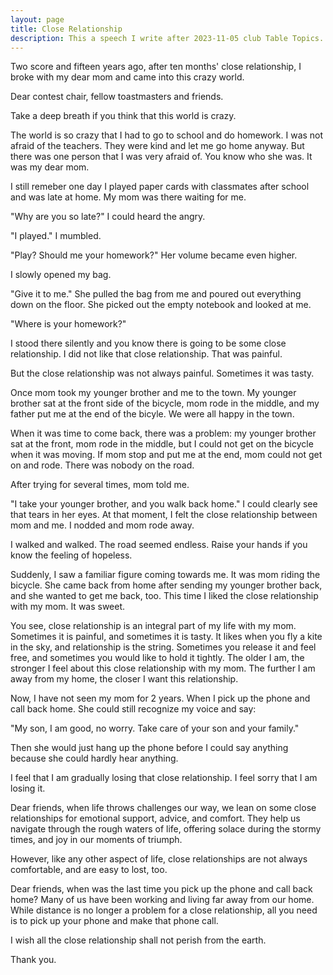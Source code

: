 ```yaml
---
layout: page
title: Close Relationship
description: This a speech I write after 2023-11-05 club Table Topics.
---
```



Two score and fifteen years ago, after ten months' close relationship, I broke
with my dear mom and came into this crazy world.

Dear contest chair, fellow toastmasters and friends.

Take a deep breath if you think that this world is crazy.

The world is so crazy that I had to go to school and do homework. I was not
afraid of the teachers. They were kind and let me go home anyway. But there
was one person that I was very afraid of. You know who she was. It was my
dear mom.

I still remeber one day I played paper cards with classmates after school
and was late at home. My mom was there waiting for me.

"Why are you so late?" I could heard the angry.

"I played." I mumbled.

"Play? Should me your homework?" Her volume became even higher.

I slowly opened my bag.

"Give it to me." She pulled the bag from me and poured out everything down
on the floor. She picked out the empty notebook and looked at me.

"Where is your homework?"

I stood there silently and you know there is going to be some close relationship.
I did not like that close relationship. That was painful.

But the close relationship was not always painful. Sometimes it was tasty.

Once mom took my younger brother and me to the town. My younger brother sat at
the front side of the bicycle, mom rode in the middle, and my father put me at
the end of the bicyle. We were all happy in the town.

When it was time to come back, there was a problem: my younger brother sat at
the front, mom rode in the middle, but I could not get on the bicycle when it
was moving. If mom stop and put me at the end, mom could not get on and rode.
There was nobody on the road.

After trying for several times, mom told me.

"I take your younger brother, and you walk back home." I could clearly see
that tears in her eyes. At that moment, I felt the close relationship between
mom and me. I nodded and mom rode away.

I walked and walked. The road seemed endless. Raise your hands if you know the
feeling of hopeless.

Suddenly, I saw a familiar figure coming towards me. It was mom riding the bicycle.
She came back from home after sending my younger brother back, and she wanted to
get me back, too. This time I liked the close relationship with my mom. It was
sweet.

You see, close relationship is an integral part of my life with my mom. Sometimes
it is painful, and sometimes it is tasty. It likes when you fly a kite in the sky,
and relationship is the string. Sometimes you release it and feel free, and
sometimes you would like to hold it tightly. The older I am, the stronger I
feel about this close relationship with my mom. The further I am away from my
home, the closer I want this relationship.

Now, I have not seen my mom for 2 years. When I pick up the phone and call back
home. She could still recognize my voice and say:

"My son, I am good, no worry. Take care of your son and your family."

Then she would just hang up the phone before I could say anything because she
could hardly hear anything.

I feel that I am gradually losing that close relationship. I feel sorry that
I am losing it.

Dear friends, when life throws challenges our way, we lean on some close
relationships for emotional support, advice, and comfort.
They help us navigate through the rough waters of life, offering solace during
the stormy times, and joy in our moments of triumph.

However, like any other aspect of life, close relationships are not always
comfortable, and are easy to lost, too.

Dear friends, when was the last time you pick up the phone and call back home?
Many of us have been working and living far away from our home. While
distance is no longer a problem for a close relationship, all you need is to
pick up your phone and make that phone call.

I wish all the close relationship shall not perish from the earth.

Thank you.
